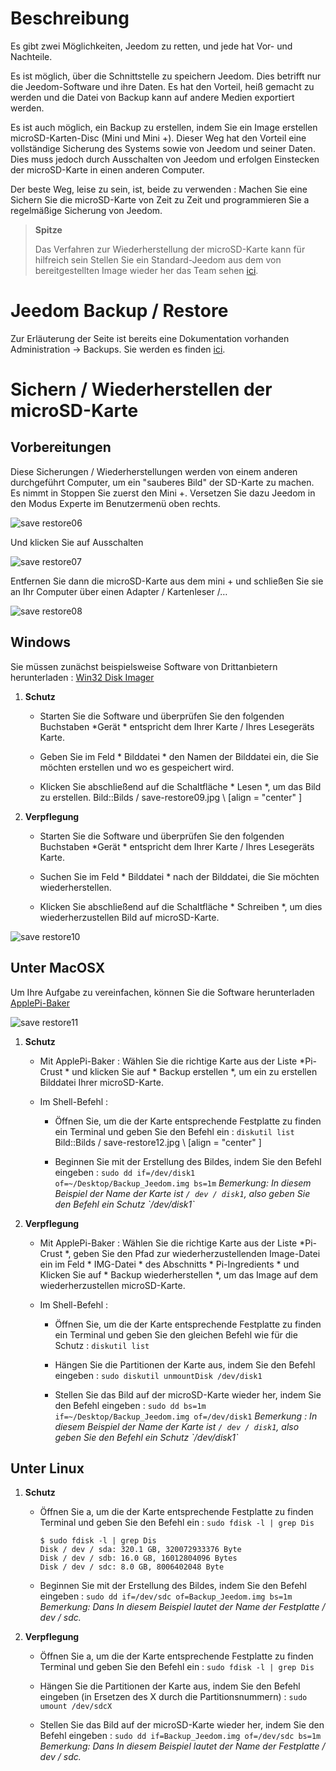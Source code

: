 Beschreibung 
===========

Es gibt zwei Möglichkeiten, Jeedom zu retten, und jede hat
Vor- und Nachteile.

Es ist möglich, über die Schnittstelle zu speichern
Jeedom. Dies betrifft nur die Jeedom-Software und ihre Daten.
Es hat den Vorteil, heiß gemacht zu werden und die Datei von
Backup kann auf andere Medien exportiert werden.

Es ist auch möglich, ein Backup zu erstellen, indem Sie ein Image erstellen
microSD-Karten-Disc (Mini und Mini +). Dieser Weg hat den Vorteil
eine vollständige Sicherung des Systems sowie von Jeedom und seiner
Daten. Dies muss jedoch durch Ausschalten von Jeedom und erfolgen
Einstecken der microSD-Karte in einen anderen Computer.

Der beste Weg, leise zu sein, ist, beide zu verwenden : Machen Sie eine
Sichern Sie die microSD-Karte von Zeit zu Zeit und programmieren Sie a
regelmäßige Sicherung von Jeedom.

> **Spitze**
>
> Das Verfahren zur Wiederherstellung der microSD-Karte kann für hilfreich sein
> Stellen Sie ein Standard-Jeedom aus dem von bereitgestellten Image wieder her
> das Team sehen
> [ici](https://www.jeedom.fr/doc/documentation/installation/de_DE/doc-installation.html).

Jeedom Backup / Restore 
=================================

Zur Erläuterung der Seite ist bereits eine Dokumentation vorhanden
Administration → Backups. Sie werden es finden
[ici](https://jeedom.github.io/core/de_DE/backup).

Sichern / Wiederherstellen der microSD-Karte 
===========================================

Vorbereitungen 
-----------

Diese Sicherungen / Wiederherstellungen werden von einem anderen durchgeführt
Computer, um ein "sauberes Bild" der SD-Karte zu machen. Es nimmt in
Stoppen Sie zuerst den Mini +. Versetzen Sie dazu Jeedom in den Modus
Experte im Benutzermenü oben rechts.

![save restore06](Bilds/save-restore06.jpg)

Und klicken Sie auf Ausschalten

![save restore07](Bilds/save-restore07.jpg)

Entfernen Sie dann die microSD-Karte aus dem mini + und schließen Sie sie an
Ihr Computer über einen Adapter / Kartenleser /…

![save restore08](Bilds/save-restore08.jpg)

Windows 
------------

Sie müssen zunächst beispielsweise Software von Drittanbietern herunterladen :
[Win32 Disk Imager](http://sourceforge.net/projects/win32diskBildr/)

1.  **Schutz**

    -   Starten Sie die Software und überprüfen Sie den folgenden Buchstaben
        *Gerät * entspricht dem Ihrer Karte / Ihres Lesegeräts
        Karte.

    -   Geben Sie im Feld * Bilddatei * den Namen der Bilddatei ein, die
        Sie möchten erstellen und wo es gespeichert wird.

    -   Klicken Sie abschließend auf die Schaltfläche * Lesen *, um das Bild zu erstellen.
        Bild::Bilds / save-restore09.jpg \ [align = "center" \]

2.  **Verpflegung**

    -   Starten Sie die Software und überprüfen Sie den folgenden Buchstaben
        *Gerät * entspricht dem Ihrer Karte / Ihres Lesegeräts
        Karte.

    -   Suchen Sie im Feld * Bilddatei * nach der Bilddatei, die
        Sie möchten wiederherstellen.

    -   Klicken Sie abschließend auf die Schaltfläche * Schreiben *, um dies wiederherzustellen
        Bild auf microSD-Karte.

![save restore10](Bilds/save-restore10.jpg)

Unter MacOSX 
-----------

Um Ihre Aufgabe zu vereinfachen, können Sie die Software herunterladen
[ApplePi-Baker](http://www.tweaking4all.com/hardware/raspberry-pi/macosx-apple-pi-baker/)

![save restore11](Bilds/save-restore11.jpg)

1.  **Schutz**

    -   Mit ApplePi-Baker : Wählen Sie die richtige Karte aus der Liste
        *Pi-Crust * und klicken Sie auf * Backup erstellen *, um ein zu erstellen
        Bilddatei Ihrer microSD-Karte.

    -   Im Shell-Befehl :

        -   Öffnen Sie, um die der Karte entsprechende Festplatte zu finden
            ein Terminal und geben Sie den Befehl ein : `diskutil list`
            Bild::Bilds / save-restore12.jpg \ [align = "center" \]

        -   Beginnen Sie mit der Erstellung des Bildes, indem Sie den Befehl eingeben :
            `sudo dd if=/dev/disk1 of=~/Desktop/Backup_Jeedom.img bs=1m`
            *Bemerkung: In diesem Beispiel der Name der Karte
            ist `/ dev / disk1`, also geben Sie den Befehl ein
            Schutz \`/dev/disk1\`*

2.  **Verpflegung**

    -   Mit ApplePi-Baker : Wählen Sie die richtige Karte aus der Liste
        *Pi-Crust *, geben Sie den Pfad zur wiederherzustellenden Image-Datei ein
        im Feld * IMG-Datei * des Abschnitts * Pi-Ingredients * und
        Klicken Sie auf * Backup wiederherstellen *, um das Image auf dem wiederherzustellen
        microSD-Karte.

    -   Im Shell-Befehl :

        -   Öffnen Sie, um die der Karte entsprechende Festplatte zu finden
            ein Terminal und geben Sie den gleichen Befehl wie für die
            Schutz : `diskutil list`

        -   Hängen Sie die Partitionen der Karte aus, indem Sie den Befehl eingeben :
            `sudo diskutil unmountDisk /dev/disk1`

        -   Stellen Sie das Bild auf der microSD-Karte wieder her, indem Sie den Befehl eingeben
            :
            `sudo dd bs=1m if=~/Desktop/Backup_Jeedom.img of=/dev/disk1`
            *Bemerkung : In diesem Beispiel der Name der Karte
            ist `/ dev / disk1`, also geben Sie den Befehl ein
            Schutz \`/dev/disk1\`*

Unter Linux 
----------

1.  **Schutz**

    -   Öffnen Sie a, um die der Karte entsprechende Festplatte zu finden
        Terminal und geben Sie den Befehl ein : `sudo fdisk -l | grep Dis`

        ``` {.bash}
        $ sudo fdisk -l | grep Dis
        Disk / dev / sda: 320.1 GB, 320072933376 Byte
        Disk / dev / sdb: 16.0 GB, 16012804096 Bytes
        Disk / dev / sdc: 8.0 GB, 8006402048 Byte
        ```

    -   Beginnen Sie mit der Erstellung des Bildes, indem Sie den Befehl eingeben :
        `sudo dd if=/dev/sdc of=Backup_Jeedom.img bs=1m` *Bemerkung: Dans
        In diesem Beispiel lautet der Name der Festplatte / dev / sdc.*

2.  **Verpflegung**

    -   Öffnen Sie a, um die der Karte entsprechende Festplatte zu finden
        Terminal und geben Sie den Befehl ein : `sudo fdisk -l | grep Dis`

    -   Hängen Sie die Partitionen der Karte aus, indem Sie den Befehl eingeben (in
        Ersetzen des X durch die Partitionsnummern) :
        `sudo umount /dev/sdcX`

    -   Stellen Sie das Bild auf der microSD-Karte wieder her, indem Sie den Befehl eingeben :
        `sudo dd if=Backup_Jeedom.img of=/dev/sdc bs=1m` *Bemerkung: Dans
        In diesem Beispiel lautet der Name der Festplatte / dev / sdc.*


